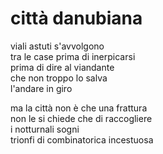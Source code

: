 # città danubiana

viali astuti s'avvolgono  
tra le case prima di inerpicarsi  
prima di dire al viandante  
che non troppo lo salva  
l'andare in giro

ma la città non è che una frattura  
non le si chiede che di raccogliere  
i notturnali sogni  
trionfi di combinatorica incestuosa

